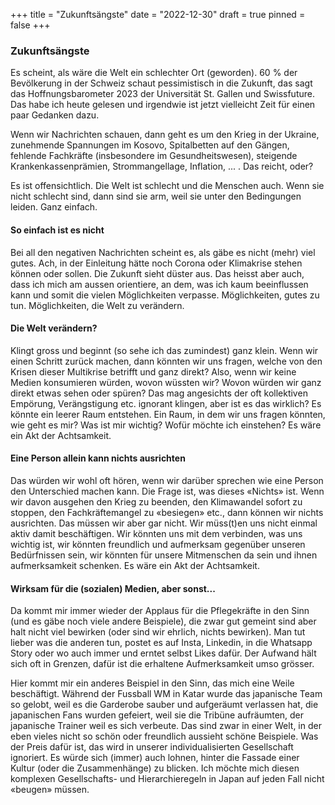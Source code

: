 +++
title = "Zukunftsängste"
date = "2022-12-30"
draft = true
pinned = false
+++
### Zukunftsängste

Es scheint, als wäre die Welt ein schlechter Ort (geworden). 60 % der Bevölkerung in der Schweiz schaut pessimistisch in die Zukunft, das sagt das Hoffnungsbarometer 2023 der Universität St. Gallen und Swissfuture. Das habe ich heute gelesen und irgendwie ist jetzt vielleicht Zeit für einen paar Gedanken dazu. 

Wenn wir Nachrichten schauen, dann geht es um den Krieg in der Ukraine, zunehmende Spannungen im Kosovo, Spitalbetten auf den Gängen, fehlende Fachkräfte (insbesondere im Gesundheitswesen), steigende Krankenkassenprämien, Strommangellage, Inflation, ... . Das reicht, oder? 

Es ist offensichtlich. Die Welt ist schlecht und die Menschen auch. Wenn sie nicht schlecht sind, dann sind sie arm, weil sie unter den Bedingungen leiden. Ganz einfach. 

#### So einfach ist es nicht

Bei all den negativen Nachrichten scheint es, als gäbe es nicht (mehr) viel gutes. Ach, in der Einleitung hätte noch Corona oder Klimakrise stehen können oder sollen. Die Zukunft sieht düster aus. Das heisst aber auch, dass ich mich am aussen orientiere, an dem, was ich kaum beeinflussen kann und somit die vielen Möglichkeiten verpasse. Möglichkeiten, gutes zu tun. Möglichkeiten, die Welt zu verändern. 

#### Die Welt verändern?

Klingt gross und beginnt (so sehe ich das zumindest) ganz klein. Wenn wir einen Schritt zurück machen, dann könnten wir uns fragen, welche von den Krisen dieser Multikrise betrifft und ganz direkt? Also, wenn wir keine Medien konsumieren würden, wovon wüssten wir? Wovon würden wir ganz direkt etwas sehen oder spüren? Das mag angesichts der oft kollektiven Empörung, Verängstigung etc. ignorant klingen, aber ist es das wirklich? Es könnte ein leerer Raum entstehen. Ein Raum, in dem wir uns fragen könnten, wie geht es mir? Was ist mir wichtig? Wofür möchte ich einstehen? Es wäre ein Akt der Achtsamkeit. 

#### Eine Person allein kann nichts ausrichten 

Das würden wir wohl oft hören, wenn wir darüber sprechen wie eine Person den Unterschied machen kann. Die Frage ist, was dieses «Nichts» ist. Wenn wir davon ausgehen den Krieg zu beenden, den Klimawandel sofort zu stoppen, den Fachkräftemangel zu «besiegen» etc., dann können wir nichts ausrichten. Das müssen wir aber gar nicht. Wir müss(t)en uns nicht einmal aktiv damit beschäftigen. Wir könnten uns mit dem verbinden, was uns wichtig ist, wir könnten freundlich und aufmerksam gegenüber unseren Bedürfnissen sein, wir könnten für unsere Mitmenschen da sein und ihnen aufmerksamkeit schenken. Es wäre ein Akt der Achtsamkeit. 

#### Wirksam für die (sozialen) Medien, aber sonst...

Da kommt mir immer wieder der Applaus für die Pflegekräfte in den Sinn (und es gäbe noch viele andere Beispiele), die zwar gut gemeint sind aber halt nicht viel bewirken (oder sind wir ehrlich, nichts bewirken). Man tut lieber was die anderen tun, postet es auf Insta, Linkedin, in die Whatsapp Story oder wo auch immer und erntet selbst Likes dafür. Der Aufwand hält sich oft in Grenzen, dafür ist die erhaltene Aufmerksamkeit umso grösser. 

Hier kommt mir ein anderes Beispiel in den Sinn, das mich eine Weile beschäftigt. Während der Fussball WM in Katar wurde das japanische Team so gelobt, weil es die Garderobe sauber und aufgeräumt verlassen hat, die japanischen Fans wurden gefeiert, weil sie die Tribüne aufräumten, der japanische Trainer weil es sich verbeute. Das sind zwar in einer Welt, in der eben vieles nicht so schön oder freundlich aussieht schöne Beispiele. Was der Preis dafür ist, das wird in unserer individualisierten Gesellschaft ignoriert. Es würde sich (immer) auch lohnen, hinter die Fassade einer Kultur (oder die Zusammenhänge) zu blicken. Ich möchte mich diesen komplexen Gesellschafts- und Hierarchieregeln in Japan auf jeden Fall nicht «beugen» müssen.